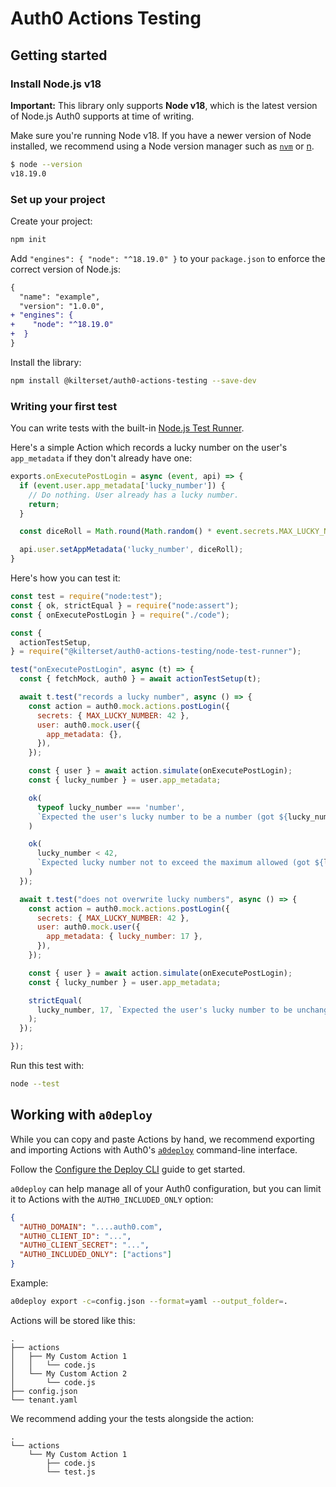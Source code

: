 # Auth0 Actions Testing

## Getting started

### Install Node.js v18

**Important:** This library only supports **Node v18**, which is the latest version of Node.js Auth0 supports at time of writing.

Make sure you're running Node v18. If you have a newer version of Node installed, we recommend using a Node version manager such as [`nvm`](https://github.com/nvm-sh/nvm) or [n](https://github.com/tj/n).

```sh
$ node --version
v18.19.0
```

### Set up your project

Create your project:

```sh
npm init
```

Add `"engines": { "node": "^18.19.0" }` to your `package.json` to enforce the correct version of Node.js:

```diff
{
  "name": "example",
  "version": "1.0.0",
+ "engines": {
+    "node": "^18.19.0"
+  }
}
```

Install the library:

```sh
npm install @kilterset/auth0-actions-testing --save-dev
```

### Writing your first test

You can write tests with the built-in [Node.js Test Runner](https://nodejs.org/docs/latest-v18.x/api/test.html).

Here's a simple Action which records a lucky number on the user's `app_metadata` if they don't already have one:

```js
exports.onExecutePostLogin = async (event, api) => {
  if (event.user.app_metadata['lucky_number']) {
    // Do nothing. User already has a lucky number.
    return;
  }

  const diceRoll = Math.round(Math.random() * event.secrets.MAX_LUCKY_NUMBER);

  api.user.setAppMetadata('lucky_number', diceRoll);
}
```

Here's how you can test it:


```js
const test = require("node:test");
const { ok, strictEqual } = require("node:assert");
const { onExecutePostLogin } = require("./code");

const {
  actionTestSetup,
} = require("@kilterset/auth0-actions-testing/node-test-runner");

test("onExecutePostLogin", async (t) => {
  const { fetchMock, auth0 } = await actionTestSetup(t);

  await t.test("records a lucky number", async () => {
    const action = auth0.mock.actions.postLogin({
      secrets: { MAX_LUCKY_NUMBER: 42 },
      user: auth0.mock.user({
        app_metadata: {},
      }),
    });

    const { user } = await action.simulate(onExecutePostLogin);
    const { lucky_number } = user.app_metadata;

    ok(
      typeof lucky_number === 'number',
      `Expected the user's lucky number to be a number (got ${lucky_number})`
    )

    ok(
      lucky_number < 42,
      `Expected lucky number not to exceed the maximum allowed (got ${lucky_number})`
    )
  });

  await t.test("does not overwrite lucky numbers", async () => {
    const action = auth0.mock.actions.postLogin({
      secrets: { MAX_LUCKY_NUMBER: 42 },
      user: auth0.mock.user({
        app_metadata: { lucky_number: 17 },
      }),
    });

    const { user } = await action.simulate(onExecutePostLogin);
    const { lucky_number } = user.app_metadata;

    strictEqual(
      lucky_number, 17, `Expected the user's lucky number to be unchanged`
    );
  });

});
```

Run this test with:

```sh
node --test
```

## Working with `a0deploy`

While you can copy and paste Actions by hand, we recommend exporting and importing Actions with Auth0's [`a0deploy`](https://auth0.com/docs/deploy-monitor/deploy-cli-tool) command-line interface.

Follow the [Configure the Deploy CLI](https://auth0.com/docs/deploy-monitor/deploy-cli-tool/configure-the-deploy-cli#auth0_included_only) guide to get started.

`a0deploy` can help manage all of your Auth0 configuration, but you can limit it to Actions with the `AUTH0_INCLUDED_ONLY` option:

```json
{
  "AUTH0_DOMAIN": "....auth0.com",
  "AUTH0_CLIENT_ID": "...",
  "AUTH0_CLIENT_SECRET": "...",
  "AUTH0_INCLUDED_ONLY": ["actions"]
}
```

Example:

```sh
a0deploy export -c=config.json --format=yaml --output_folder=.
```

Actions will be stored like this:

```
.
├── actions
│   ├── My Custom Action 1
│   │   └── code.js
│   └── My Custom Action 2
│       └── code.js
├── config.json
└── tenant.yaml
```

We recommend adding your the tests alongside the action:

```
.
└── actions
    └── My Custom Action 1
        ├── code.js
        └── test.js
```
